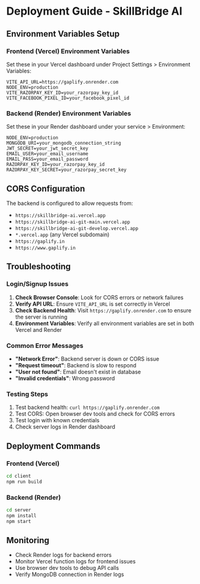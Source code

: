 # Deployment Guide - SkillBridge AI

## Environment Variables Setup

### Frontend (Vercel) Environment Variables

Set these in your Vercel dashboard under Project Settings > Environment Variables:

```
VITE_API_URL=https://gaplify.onrender.com
NODE_ENV=production
VITE_RAZORPAY_KEY_ID=your_razorpay_key_id
VITE_FACEBOOK_PIXEL_ID=your_facebook_pixel_id
```

### Backend (Render) Environment Variables

Set these in your Render dashboard under your service > Environment:

```
NODE_ENV=production
MONGODB_URI=your_mongodb_connection_string
JWT_SECRET=your_jwt_secret_key
EMAIL_USER=your_email_username
EMAIL_PASS=your_email_password
RAZORPAY_KEY_ID=your_razorpay_key_id
RAZORPAY_KEY_SECRET=your_razorpay_secret_key
```

## CORS Configuration

The backend is configured to allow requests from:
- `https://skillbridge-ai.vercel.app`
- `https://skillbridge-ai-git-main.vercel.app`
- `https://skillbridge-ai-git-develop.vercel.app`
- `*.vercel.app` (any Vercel subdomain)
- `https://gaplify.in`
- `https://www.gaplify.in`

## Troubleshooting

### Login/Signup Issues

1. **Check Browser Console**: Look for CORS errors or network failures
2. **Verify API URL**: Ensure `VITE_API_URL` is set correctly in Vercel
3. **Check Backend Health**: Visit `https://gaplify.onrender.com` to ensure the server is running
4. **Environment Variables**: Verify all environment variables are set in both Vercel and Render

### Common Error Messages

- **"Network Error"**: Backend server is down or CORS issue
- **"Request timeout"**: Backend is slow to respond
- **"User not found"**: Email doesn't exist in database
- **"Invalid credentials"**: Wrong password

### Testing Steps

1. Test backend health: `curl https://gaplify.onrender.com`
2. Test CORS: Open browser dev tools and check for CORS errors
3. Test login with known credentials
4. Check server logs in Render dashboard

## Deployment Commands

### Frontend (Vercel)
```bash
cd client
npm run build
```

### Backend (Render)
```bash
cd server
npm install
npm start
```

## Monitoring

- Check Render logs for backend errors
- Monitor Vercel function logs for frontend issues
- Use browser dev tools to debug API calls
- Verify MongoDB connection in Render logs

